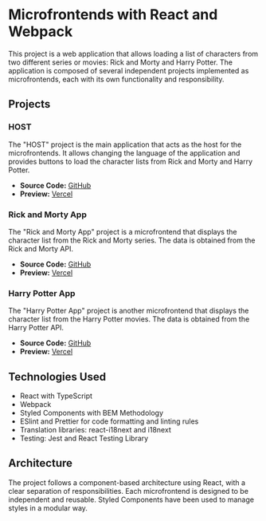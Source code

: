 # Microfrontends with React and Webpack

This project is a web application that allows loading a list of characters from two different series or movies: Rick and Morty and Harry Potter. The application is composed of several independent projects implemented as microfrontends, each with its own functionality and responsibility.

## Projects

### HOST

The "HOST" project is the main application that acts as the host for the microfrontends. It allows changing the language of the application and provides buttons to load the character lists from Rick and Morty and Harry Potter.

- **Source Code:** [GitHub](https://github.com/iJesusApm/micro-fes/tree/main/host)
- **Preview:** [Vercel](https://micro-fes-host.vercel.app/)

### Rick and Morty App

The "Rick and Morty App" project is a microfrontend that displays the character list from the Rick and Morty series. The data is obtained from the Rick and Morty API.

- **Source Code:** [GitHub](https://github.com/iJesusApm/micro-fes/tree/main/rick-and-morty-app)
- **Preview:** [Vercel](https://micro-fes-rick-and-morthy.vercel.app/)

### Harry Potter App

The "Harry Potter App" project is another microfrontend that displays the character list from the Harry Potter movies. The data is obtained from the Harry Potter API.

- **Source Code:** [GitHub](https://github.com/iJesusApm/micro-fes/tree/main/harry-potter-app)
- **Preview:** [Vercel](https://micro-fes-harry-potter.vercel.app/)

## Technologies Used

- React with TypeScript
- Webpack
- Styled Components with BEM Methodology
- ESlint and Prettier for code formatting and linting rules
- Translation libraries: react-i18next and i18next
- Testing: Jest and React Testing Library

## Architecture

The project follows a component-based architecture using React, with a clear separation of responsibilities. Each microfrontend is designed to be independent and reusable. Styled Components have been used to manage styles in a modular way.
